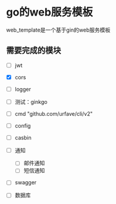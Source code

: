 # go的web服务模板
web_template是一个基于gin的web服务模板

## 需要完成的模块
- [ ] jwt
- [x] cors
- [ ] logger
- [ ] 测试：ginkgo
- [ ] cmd "github.com/urfave/cli/v2"
- [ ] config
- [ ] casbin
- [ ] 通知
    - [ ] 邮件通知
    - [ ] 短信通知
- [ ] swagger
- [ ] 数据库

